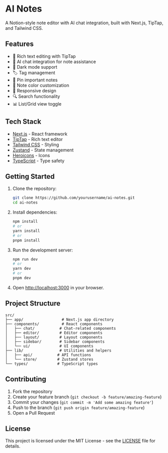 # AI Notes

A Notion-style note editor with AI chat integration, built with Next.js, TipTap, and Tailwind CSS.

## Features

- 📝 Rich text editing with TipTap
- 🤖 AI chat integration for note assistance
- 🌙 Dark mode support
- 🏷️ Tag management
- 📌 Pin important notes
- 🎨 Note color customization
- 📱 Responsive design
- 🔍 Search functionality
- 📊 List/Grid view toggle

## Tech Stack

- [Next.js](https://nextjs.org/) - React framework
- [TipTap](https://tiptap.dev/) - Rich text editor
- [Tailwind CSS](https://tailwindcss.com/) - Styling
- [Zustand](https://zustand-demo.pmnd.rs/) - State management
- [Heroicons](https://heroicons.com/) - Icons
- [TypeScript](https://www.typescriptlang.org/) - Type safety

## Getting Started

1. Clone the repository:
   ```bash
   git clone https://github.com/yourusername/ai-notes.git
   cd ai-notes
   ```

2. Install dependencies:
   ```bash
   npm install
   # or
   yarn install
   # or
   pnpm install
   ```

3. Run the development server:
   ```bash
   npm run dev
   # or
   yarn dev
   # or
   pnpm dev
   ```

4. Open [http://localhost:3000](http://localhost:3000) in your browser.

## Project Structure

```
src/
├── app/                 # Next.js app directory
├── components/          # React components
│   ├── chat/           # Chat-related components
│   ├── editor/         # Editor components
│   ├── layout/         # Layout components
│   ├── sidebar/        # Sidebar components
│   └── ui/             # UI components
├── lib/                # Utilities and helpers
│   ├── api/           # API functions
│   └── store/         # Zustand stores
└── types/             # TypeScript types
```

## Contributing

1. Fork the repository
2. Create your feature branch (`git checkout -b feature/amazing-feature`)
3. Commit your changes (`git commit -m 'Add some amazing feature'`)
4. Push to the branch (`git push origin feature/amazing-feature`)
5. Open a Pull Request

## License

This project is licensed under the MIT License - see the [LICENSE](LICENSE) file for details.
